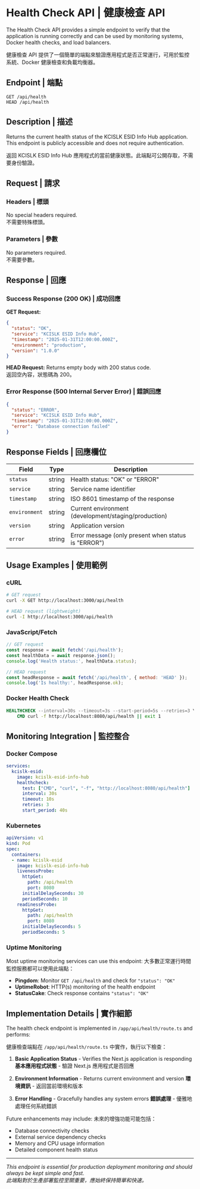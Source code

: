 # Health Check API | 健康檢查 API

The Health Check API provides a simple endpoint to verify that the application is running correctly and can be used by monitoring systems, Docker health checks, and load balancers.

健康檢查 API 提供了一個簡單的端點來驗證應用程式是否正常運行，可用於監控系統、Docker 健康檢查和負載均衡器。

## Endpoint | 端點

```
GET /api/health
HEAD /api/health
```

## Description | 描述

Returns the current health status of the KCISLK ESID Info Hub application. This endpoint is publicly accessible and does not require authentication.

返回 KCISLK ESID Info Hub 應用程式的當前健康狀態。此端點可公開存取，不需要身份驗證。

## Request | 請求

### Headers | 標頭
No special headers required.  
不需要特殊標頭。

### Parameters | 參數
No parameters required.  
不需要參數。

## Response | 回應

### Success Response (200 OK) | 成功回應

**GET Request:**
```json
{
  "status": "OK",
  "service": "KCISLK ESID Info Hub",
  "timestamp": "2025-01-31T12:00:00.000Z",
  "environment": "production",
  "version": "1.0.0"
}
```

**HEAD Request:**
Returns empty body with 200 status code.  
返回空內容，狀態碼為 200。

### Error Response (500 Internal Server Error) | 錯誤回應

```json
{
  "status": "ERROR",
  "service": "KCISLK ESID Info Hub", 
  "timestamp": "2025-01-31T12:00:00.000Z",
  "error": "Database connection failed"
}
```

## Response Fields | 回應欄位

| Field | Type | Description |
|-------|------|-------------|
| `status` | string | Health status: "OK" or "ERROR" |
| `service` | string | Service name identifier |
| `timestamp` | string | ISO 8601 timestamp of the response |
| `environment` | string | Current environment (development/staging/production) |
| `version` | string | Application version |
| `error` | string | Error message (only present when status is "ERROR") |

## Usage Examples | 使用範例

### cURL
```bash
# GET request
curl -X GET http://localhost:3000/api/health

# HEAD request (lightweight)
curl -I http://localhost:3000/api/health
```

### JavaScript/Fetch
```javascript
// GET request
const response = await fetch('/api/health');
const healthData = await response.json();
console.log('Health status:', healthData.status);

// HEAD request
const headResponse = await fetch('/api/health', { method: 'HEAD' });
console.log('Is healthy:', headResponse.ok);
```

### Docker Health Check
```dockerfile
HEALTHCHECK --interval=30s --timeout=3s --start-period=5s --retries=3 \
    CMD curl -f http://localhost:8080/api/health || exit 1
```

## Monitoring Integration | 監控整合

### Docker Compose
```yaml
services:
  kcislk-esid:
    image: kcislk-esid-info-hub
    healthcheck:
      test: ["CMD", "curl", "-f", "http://localhost:8080/api/health"]
      interval: 30s
      timeout: 10s
      retries: 3
      start_period: 40s
```

### Kubernetes
```yaml
apiVersion: v1
kind: Pod
spec:
  containers:
  - name: kcislk-esid
    image: kcislk-esid-info-hub
    livenessProbe:
      httpGet:
        path: /api/health
        port: 8080
      initialDelaySeconds: 30
      periodSeconds: 10
    readinessProbe:
      httpGet:
        path: /api/health
        port: 8080
      initialDelaySeconds: 5
      periodSeconds: 5
```

### Uptime Monitoring
Most uptime monitoring services can use this endpoint:
大多數正常運行時間監控服務都可以使用此端點：

- **Pingdom**: Monitor `GET /api/health` and check for `"status": "OK"`
- **UptimeRobot**: HTTP(s) monitoring of the health endpoint
- **StatusCake**: Check response contains `"status": "OK"`

## Implementation Details | 實作細節

The health check endpoint is implemented in `/app/api/health/route.ts` and performs:

健康檢查端點在 `/app/api/health/route.ts` 中實作，執行以下檢查：

1. **Basic Application Status** - Verifies the Next.js application is responding
   **基本應用程式狀態** - 驗證 Next.js 應用程式是否回應

2. **Environment Information** - Returns current environment and version
   **環境資訊** - 返回當前環境和版本

3. **Error Handling** - Gracefully handles any system errors
   **錯誤處理** - 優雅地處理任何系統錯誤

Future enhancements may include:
未來的增強功能可能包括：

- Database connectivity checks
- External service dependency checks  
- Memory and CPU usage information
- Detailed component health status

---

*This endpoint is essential for production deployment monitoring and should always be kept simple and fast.*  
*此端點對於生產部署監控至關重要，應始終保持簡單和快速。*